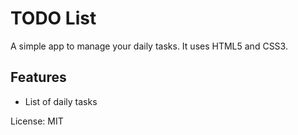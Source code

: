# TODO List
A simple app to manage your daily tasks.
It uses HTML5 and CSS3.

## Features
* List of daily tasks

License: MIT
